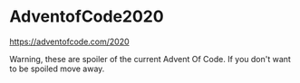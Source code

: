 # AdventofCode2020
https://adventofcode.com/2020

Warning, these are spoiler of the current Advent Of Code. If you don't want to be spoiled move away.
